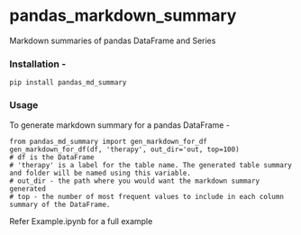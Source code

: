 # pandas_markdown_summary
Markdown summaries of pandas DataFrame and Series

### Installation - 

```
pip install pandas_md_summary
```

### Usage
To generate markdown summary for a pandas DataFrame - 
```
from pandas_md_summary import gen_markdown_for_df
gen_markdown_for_df(df, 'therapy', out_dir='out, top=100)
# df is the DataFrame
# 'therapy' is a label for the table name. The generated table summary and folder will be named using this variable.
# out_dir - the path where you would want the markdown summary generated
# top - the number of most frequent values to include in each column summary of the DataFrame.
```


Refer Example.ipynb for a full example